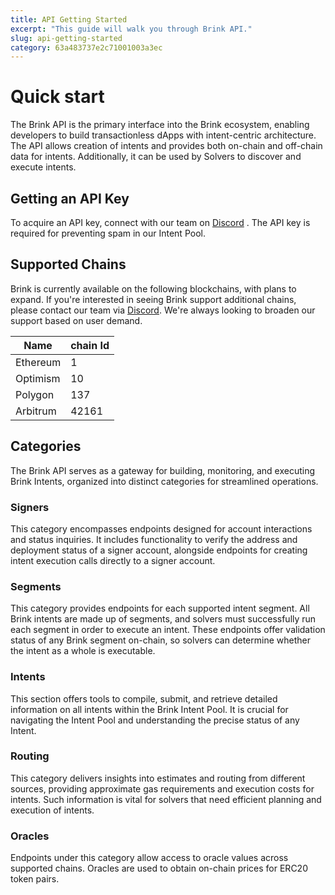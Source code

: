 ```yaml
---
title: API Getting Started
excerpt: "This guide will walk you through Brink API."
slug: api-getting-started
category: 63a483737e2c71001003a3ec
---
```

# Quick start

The Brink API is the primary interface into the Brink ecosystem, enabling developers to build transactionless dApps with intent-centric architecture. The API allows creation of intents and provides both on-chain and off-chain data for intents. Additionally, it can be used by Solvers to discover and execute intents.

## Getting an API Key

To acquire an API key, connect with our team on [Discord](https://discord.gg/9kpdMhh3t3) . The API key is required for preventing spam in our Intent Pool.

## **Supported Chains**

Brink is currently available on the following blockchains, with plans to expand. If you're interested in seeing Brink support additional chains, please contact our team via [Discord](https://discord.gg/9kpdMhh3t3). We're always looking to broaden our support based on user demand.

| Name | chain Id |
| --- | --- |
| Ethereum | 1 |
| Optimism | 10 |
| Polygon | 137 |
| Arbitrum | 42161 |

## Categories

The Brink API serves as a gateway for building, monitoring, and executing Brink Intents, organized into distinct categories for streamlined operations.

### Signers

This category encompasses endpoints designed for account interactions and status inquiries. It includes functionality to verify the address and deployment status of a signer account, alongside endpoints for creating intent execution calls directly to a signer account.

### Segments

This category provides endpoints for each supported intent segment. All Brink intents are made up of segments, and solvers must successfully run each segment in order to execute an intent. These endpoints offer validation status of any Brink segment on-chain, so solvers can determine whether the intent as a whole is executable.

### Intents

This section offers tools to compile, submit, and retrieve detailed information on all intents within the Brink Intent Pool. It is crucial for navigating the Intent Pool and understanding the precise status of any Intent.

### Routing

This category delivers insights into estimates and routing from different sources, providing approximate gas requirements and execution costs for intents. Such information is vital for solvers that need efficient planning and execution of intents.

### Oracles

Endpoints under this category allow access to oracle values across supported chains. Oracles are used to obtain on-chain prices for ERC20 token pairs.
